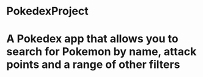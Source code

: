 # PokedexProject
# A Pokedex app that allows you to search for Pokemon by name, attack points and a range of other filters
